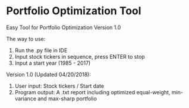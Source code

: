 # Portfolio Optimization Tool
Easy Tool for Portfolio Optimization Version 1.0

The way to use:
1. Run the .py file in IDE
2. Input stock tickers in sequence, press ENTER to stop
3. Input a start year (1985 - 2017)

Version 1.0 (Updated 04/20/2018):
1. User input: Stock tickers / Start date
2. Program output: A .txt report including optimized equal-weight, min-variance and max-sharp portfolio
